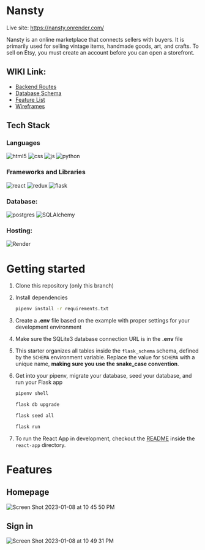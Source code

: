 # Nansty

Live site: https://nansty.onrender.com/

Nansty is an online marketplace that connects sellers with buyers. It is primarily used for selling vintage items, handmade goods, art, and crafts. To sell on Etsy, you must create an account before you can open a storefront.

## WIKI Link:

- [Backend Routes](https://github.com/Alicenanguo/Capstone/wiki/Backend-Routes)
- [Database Schema](https://github.com/Alicenanguo/Capstone/wiki/Database-Schema)
- [Feature List](https://github.com/Alicenanguo/Capstone/wiki/Feature-List)
- [Wireframes](https://github.com/Alicenanguo/Capstone/wiki/Wireframes)

## Tech Stack

### Languages

![html5](https://img.shields.io/badge/HTML5-E34F26?style=for-the-badge&logo=html5&logoColor=white)
![css](https://img.shields.io/badge/CSS3-1572B6?style=for-the-badge&logo=css3&logoColor=white)
![js](https://img.shields.io/badge/JavaScript-323330?style=for-the-badge&logo=javascript&logoColor=F7DF1E)
![python](https://img.shields.io/badge/Python-FFD43B?style=for-the-badge&logo=python&logoColor=blue)

### Frameworks and Libraries

![react](https://img.shields.io/badge/React-20232A?style=for-the-badge&logo=react&logoColor=61DAFB)
![redux](https://img.shields.io/badge/Redux-593D88?style=for-the-badge&logo=redux&logoColor=white)
![flask](https://img.shields.io/badge/Flask-000000?style=for-the-badge&logo=flask&logoColor=white)

### Database:

![postgres](https://img.shields.io/badge/PostgreSQL-316192?style=for-the-badge&logo=postgresql&logoColor=white)
![SQLAlchemy](https://img.shields.io/badge/SQLAlchemy-100000?style=for-the-badge&logo=sql&logoColor=BA1212&labelColor=AD0000&color=A90000)

### Hosting:

![Render](https://img.shields.io/badge/Render-%46E3B7.svg?style=for-the-badge&logo=render&logoColor=white)


# Getting started

1. Clone this repository (only this branch)

2. Install dependencies

   ```bash
   pipenv install -r requirements.txt
   ```

3. Create a **.env** file based on the example with proper settings for your
   development environment

4. Make sure the SQLite3 database connection URL is in the **.env** file

5. This starter organizes all tables inside the `flask_schema` schema, defined
   by the `SCHEMA` environment variable. Replace the value for
   `SCHEMA` with a unique name, **making sure you use the snake_case
   convention**.

6. Get into your pipenv, migrate your database, seed your database, and run your Flask app

   ```bash
   pipenv shell
   ```

   ```bash
   flask db upgrade
   ```

   ```bash
   flask seed all
   ```

   ```bash
   flask run
   ```

7. To run the React App in development, checkout the [README](./react-app/README.md) inside the `react-app` directory.

# Features

## Homepage
![Screen Shot 2023-01-08 at 10 45 50 PM](https://user-images.githubusercontent.com/106508822/211253483-ec00afe6-816f-41af-af23-5732d552e8c3.png)

## Sign in
![Screen Shot 2023-01-08 at 10 49 31 PM](https://user-images.githubusercontent.com/106508822/211253922-7144871b-56a8-4011-8d99-c1cd96814b08.png)



